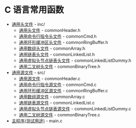 # C 语言常用函数

- [通用头文件](./inc/) - inc/
  - [通用头文件](./inc/commonHeader.h) - commonHeader.h
  - [通用命令行指令头文件](./inc/commonCmd.h) - commonCmd.h
  - [通用环形缓冲区头文件](./inc/commonRingBuffer.h) - commonRingBuffer.h
  - [通用数组头文件](./inc/commonArray.h) - commonArray.h
  - [通用链表头文件](./inc/commonLinkedList.h) - commonLinkedList.h
  - [通用虚拟头节点链表头文件](./inc/commonLinkedListDummy.h) - commonLinkedListDummy.h
  - [通用二叉树头文件](./inc/commonBinaryTree.h) - commonBinaryTree.h
- [通用源文件](./src/) - src/
  - [通用源文件](./src/commonHeader.c) - commonHeader.c
  - [通用命令行指令源文件](./src/commonCmd.c) - commonCmd.c
  - [通用环形缓冲区源文件](./src/commonRingBuffer.c) - commonRingBuffer.c
  - [通用数组源文件](./inc/commonArray.c) - commonArray.c
  - [通用链表源文件](./inc/commonLinkedList.c) - commonLinkedList.c
  - [通用虚拟头节点链表源文件](./inc/commonLinkedListDummy.c) - commonLinkedListDummy.c
  - [通用二叉树源文件](./inc/commonBinaryTree.c) - commonBinaryTree.c
- [主程序(测试用途)](main.c) - main.c
